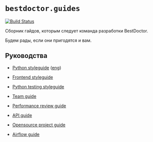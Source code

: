 # `bestdoctor.guides`

[![Build Status](https://travis-ci.org/best-doctor/guides.svg?branch=master)](https://travis-ci.org/best-doctor/guides)

Сборник гайдов, которым следует команда разработки BestDoctor.

Будем рады, если они пригодятся и вам.

## Руководства

- [Python styleguide](./guides/python_styleguide.md) ([eng](./guides/en/python_styleguide.md))

- [Frontend styleguide](./guides/frontend_styleguide.md)

- [Python testing styleguide](./guides/python_test_styleguide.md)

- [Team guide](./guides/team_guide.md)

- [Performance review guide](./guides/performance_review_guide.md)

- [API guide](./guides/api_guide.md)

- [Opensource project guide](./guides/opensource_guide.md)

- [Airflow guide](./guides/airflow_guide.md)
